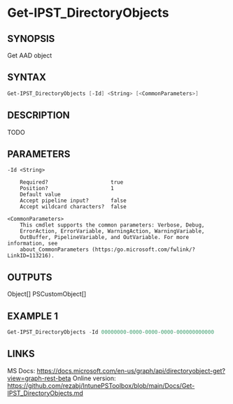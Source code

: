 ﻿# Get-IPST_DirectoryObjects

## SYNOPSIS 
Get AAD object

## SYNTAX
```Powershell
Get-IPST_DirectoryObjects [-Id] <String> [<CommonParameters>]
```
## DESCRIPTION
TODO
## PARAMETERS

    -Id <String>
        
        Required?                    true
        Position?                    1
        Default value                
        Accept pipeline input?       false
        Accept wildcard characters?  false
        
    <CommonParameters>
        This cmdlet supports the common parameters: Verbose, Debug,
        ErrorAction, ErrorVariable, WarningAction, WarningVariable,
        OutBuffer, PipelineVariable, and OutVariable. For more information, see 
        about_CommonParameters (https:/go.microsoft.com/fwlink/?LinkID=113216). 
    




## OUTPUTS
Object[]
PSCustomObject[]
## EXAMPLE 1
```Powershell
Get-IPST_DirectoryObjects -Id 00000000-0000-0000-0000-000000000000
```
## LINKS 
MS Docs: https://docs.microsoft.com/en-us/graph/api/directoryobject-get?view=graph-rest-beta
Online version: https://github.com/rezabj/IntunePSToolbox/blob/main/Docs/Get-IPST_DirectoryObjects.md

